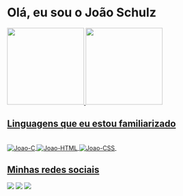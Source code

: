 <h1> Olá, eu sou o João Schulz</h1>

<div>
  <a href="https://github.com/JoaoSchulz">
  <img height="180em" src="https://github-readme-stats.vercel.app/api?username=JoaoSchulz&show_icons=true&theme=highcontrast&include_all_commits=true&count_private=true"/>
  <img height="180em" src="https://github-readme-stats.vercel.app/api/top-langs/?username=JoaoSchulz&layout=compact&langs_count=7&theme=highcontrast"/>
</div>
  <h2>Linguagens que eu estou familiarizado</h2>
<div>
  <div style="display: inline_block"><br>
  <img align="center" alt="Joao-C" src="https://img.shields.io/badge/C-00599C?style=for-the-badge&logo=c&logoColor=white">
  <img align="center" alt="Joao-HTML" src="https://img.shields.io/badge/HTML-239120?style=for-the-badge&logo=html5&logoColor=white">
  <img align="center" alt="Joao-CSS" src="https://img.shields.io/badge/CSS-239120?&style=for-the-badge&logo=css3&logoColor=white">
  <img align="center" alt -"Joao-JS" src="https://img.shields.io/badge/JavaScript-F7DF1E?style=for-the-badge&logo=javascript&logoColor=black">
</div>
  <h2>Minhas redes sociais</h2>
  <div>
  <a href="https://www.facebook.com/joao.schulzdealmeida" target="_blank"><img src="https://img.shields.io/badge/Facebook-1877F2?style=for-the-badge&logo=facebook&logoColor=white" target="_blank"></a>
  <a href="https://www.instagram.com/joaogschulz/" target="_blank"><img src="https://img.shields.io/badge/-Instagram-%23E4405F?style=for-the-badge&logo=instagram&logoColor=white" target="_blank"></a>
  <a href="https://www.linkedin.com/in/jo%C3%A3o-guilherme-almeida-171b22239/" target="_blank"><img src="https://img.shields.io/badge/-LinkedIn-%230077B5?style=for-the-badge&logo=linkedin&logoColor=white" target="_blank"></a>   
  </div>

